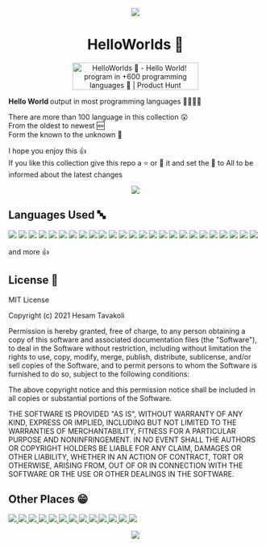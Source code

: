 <p align=center>
  <img align=center src="https://media.giphy.com/media/QTfX9Ejfra3ZmNxh6B/giphy.gif" />
</p>
<h1 align=center>
  HelloWorlds 👋
</h1>

<p align=center>
  <a href="https://www.producthunt.com/posts/helloworlds?utm_source=badge-featured&utm_medium=badge&utm_souce=badge-helloworlds" target="_blank">
    <img src="https://api.producthunt.com/widgets/embed-image/v1/featured.svg?post_id=297111&theme=dark" alt="HelloWorlds 👋 - Hello World! program in +600 programming languages 🤯 | Product Hunt" style="width: 250px; height: 54px;" width="250" height="54" />
  </a>
</p>

<p>
  <b> Hello World </b> output in most programming languages 👨‍💻👩‍💻
</p>
<p>
  There are more than 100 language in this collection 😲
  <br />
  From the oldest to newest 🆕
  <br />
  Form the known to the unknown 🤩
</p>
<p>
  I hope you enjoy this 👍
  <br />
  If you like this collection give this repo a ⭐ or 🍴 it and set the 🔔 to All to be informed about the latest changes
</p>
<p align=center>
  <img align=center src="https://media.giphy.com/media/Vf3ZKdillTMOOaOho0/giphy.gif" />
</p>

<h2>
  Languages Used 🔤
</h2>

<p>
  <img src="https://img.shields.io/badge/Android-3DDC84?style=flat&logo=android&logoColor=white" />
  <img src="https://img.shields.io/badge/Java-007396?style=flat&logo=java&logoColor=white" />
  <img src="https://img.shields.io/badge/Angular-DD0031?style=flat&logo=angular&logoColor=white" />
  <img src="https://img.shields.io/badge/AngularJS-E23237?style=flat&logo=angularjs&logoColor=white" />
  <img src="https://img.shields.io/badge/JavaScript-F7DF1E?style=flat&logo=javascript&logoColor=white" />
  <img src="https://img.shields.io/badge/Arduino-00979D?style=flat&logo=arduino&logoColor=white" />
  <img src="https://img.shields.io/badge/AutoHotKey-334455?style=flat&logo=autohotkey&logoColor=white" />
  <img src="https://img.shields.io/badge/Bit-73398D?style=flat&logo=bit&logoColor=white" />
  <img src="https://img.shields.io/badge/Bash-4EAA25?style=flat&logo=gnu-bash&logoColor=white" />
  <img src="https://img.shields.io/badge/Blender-F5792A?style=flat&logo=blender&logoColor=white" />
  <img src="https://img.shields.io/badge/C-A8B9CC?style=flat&logo=c&logoColor=white" />
  <img src="https://img.shields.io/badge/Go-00ADD8?style=flat&logo=go&logoColor=white" />
  <img src="https://img.shields.io/badge/TypeScript-3178C6?style=flat&logo=typescript&logoColor=white" />
  <img src="https://img.shields.io/badge/PHP-777BB4?style=flat&logo=php&logoColor=white" />
  <img src="https://img.shields.io/badge/Perl-39457E?style=flat&logo=perl&logoColor=white" />
  <img src="https://img.shields.io/badge/Ruby-CC342D?style=flat&logo=ruby&logoColor=white" />
  <img src="https://img.shields.io/badge/Scala-DC322F?style=flat&logo=scala&logoColor=white" />
  <img src="https://img.shields.io/badge/Python-3776AB?style=flat&logo=python&logoColor=white" />
  <img src="https://img.shields.io/badge/Swift-FA7343?style=flat&logo=swift&logoColor=white" />
  <img src="https://img.shields.io/badge/Clojure-5881D8?style=flat&logo=clojure&logoColor=white" />
  <img src="https://img.shields.io/badge/Rust-000000?style=flat&logo=rust&logoColor=white" />
  <img src="https://img.shields.io/badge/Haskell-5D4F85?style=flat&logo=haskell&logoColor=white" />
  <img src="https://img.shields.io/badge/CoffeeScript-2F2625?style=flat&logo=coffeescript&logoColor=white" />
  <img src="https://img.shields.io/badge/Elixir-4B275F?style=flat&logo=elixir&logoColor=white" />
  <img src="https://img.shields.io/badge/Erlang-A90533?style=flat&logo=erlang&logoColor=white" />
  
  and more 👍
</p>

<h2>
  License 📃
</h2>

<p>
  MIT License

  Copyright (c) 2021 Hesam Tavakoli

  Permission is hereby granted, free of charge, to any person obtaining a copy
  of this software and associated documentation files (the "Software"), to deal
  in the Software without restriction, including without limitation the rights
  to use, copy, modify, merge, publish, distribute, sublicense, and/or sell
  copies of the Software, and to permit persons to whom the Software is
  furnished to do so, subject to the following conditions:

  The above copyright notice and this permission notice shall be included in all
  copies or substantial portions of the Software.

  THE SOFTWARE IS PROVIDED "AS IS", WITHOUT WARRANTY OF ANY KIND, EXPRESS OR
  IMPLIED, INCLUDING BUT NOT LIMITED TO THE WARRANTIES OF MERCHANTABILITY,
  FITNESS FOR A PARTICULAR PURPOSE AND NONINFRINGEMENT. IN NO EVENT SHALL THE
  AUTHORS OR COPYRIGHT HOLDERS BE LIABLE FOR ANY CLAIM, DAMAGES OR OTHER
  LIABILITY, WHETHER IN AN ACTION OF CONTRACT, TORT OR OTHERWISE, ARISING FROM,
  OUT OF OR IN CONNECTION WITH THE SOFTWARE OR THE USE OR OTHER DEALINGS IN THE
  SOFTWARE.
</p>

<h2>
  Other Places 😁
</h2>

<p>
  <a href="mailto:mhesam.tavakoli@gmail.com">
    <img src="https://img.shields.io/badge/GMail-EA4335?style=flat&logo=gmail&logoColor=white" />
  </a>
  <a href="https://www.linkedin.com/in/1nj3ct0r/">
    <img src="https://img.shields.io/badge/LinkedIn-0A66C2?style=flat&logo=linkedin&logoColor=white" />
  </a>
  <a href="https://soundcloud.com/1nj3ct0r">
    <img src="https://img.shields.io/badge/SoundCloud-FF3300?style=flat&logo=soundcloud&logoColor=white" />
  </a>
  <a href="https://www.producthunt.com/@1nj3ct0r">
    <img src="https://img.shields.io/badge/ProductHunt-DA552F?style=flat&logo=product-hunt&logoColor=white" />
  </a>
  <a href="https://1nj3ct0r.medium.com/">
    <img src="https://img.shields.io/badge/Medium-000000?style=flat&logo=medium&logoColor=white" />
  </a>
  <a href="https://news.ycombinator.com/user?id=1nj3ct0r">
    <img src="https://img.shields.io/badge/Y%20Combinator-F0652F?style=flat&logo=y-combinator&logoColor=white" />
  </a>
  <a href="https://github.com/1nj3ct0rrr">
    <img src="https://img.shields.io/badge/GitHub-181717?style=flat&logo=github&logoColor=white" />
  </a>
  <a href="https://codepen.io/1nj3ct0r">
    <img src="https://img.shields.io/badge/CodePen-000000?style=flat&logo=codepen&logoColor=white" />
  </a>
  <a href="https://glitch.com/@1nj3ct0r">
    <img src="https://img.shields.io/badge/Glitch-3333FF?style=flat&logo=glitch&logoColor=white" />
  </a>
  <a href="https://www.freecodecamp.org/1nj3ct0r">
    <img src="https://img.shields.io/badge/FreeCodeCamp-0A0A23?style=flat&logo=freecodecamp&logoColor=white" />
  </a>
  <a href="https://leetcode.com/1nj3ct0r/">
    <img src="https://img.shields.io/badge/LeetCode-FFA116?style=flat&logo=leetcode&logoColor=white" />
  </a>
  <a href="https://codeforces.com/profile/1nj3ct0r">
    <img src="https://img.shields.io/badge/CodeForces-1F8ACB?style=flat&logo=codeforces&logoColor=white" />
  </a>
  <a href="https://www.hackerrank.com/1nj3ct0r">
    <img src="https://img.shields.io/badge/HackerRank-00EA64?style=flat&logo=hackerrank&logoColor=white" />
  </a>
</p>

<p align=center>
  <img align=center src="https://media.giphy.com/media/IzvZgXhpRcARJkQAy9/giphy.gif" />
</p>
